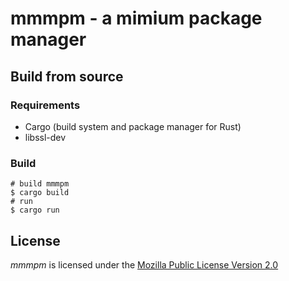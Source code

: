 # mmmpm - a mimium package manager

## Build from source

### Requirements

- Cargo (build system and package manager for Rust)
- libssl-dev

### Build

```
# build mmmpm
$ cargo build
# run
$ cargo run
```

## License

*mmmpm* is licensed under the [Mozilla Public License Version 2.0](LICENSE.md)

